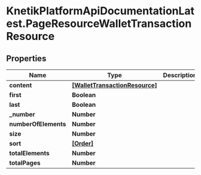 # KnetikPlatformApiDocumentationLatest.PageResourceWalletTransactionResource

## Properties
Name | Type | Description | Notes
------------ | ------------- | ------------- | -------------
**content** | [**[WalletTransactionResource]**](WalletTransactionResource.md) |  | [optional] 
**first** | **Boolean** |  | [optional] 
**last** | **Boolean** |  | [optional] 
**_number** | **Number** |  | [optional] 
**numberOfElements** | **Number** |  | [optional] 
**size** | **Number** |  | [optional] 
**sort** | [**[Order]**](Order.md) |  | [optional] 
**totalElements** | **Number** |  | [optional] 
**totalPages** | **Number** |  | [optional] 


